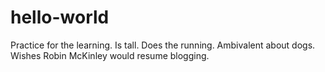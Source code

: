 # hello-world
Practice for the learning.
Is tall. Does the running. Ambivalent about dogs. Wishes Robin McKinley would resume blogging. 
